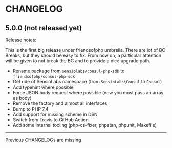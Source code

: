 # CHANGELOG

## 5.0.0 (not released yet)

Release notes:

This is the first big release under friendsofphp umbrella. There are lot of BC
Breaks, but they should be easy to fix. From now on, a particular attention will
be given to not break the BC and to provide a nice upgrade path.

* Rename package from `sensiolabs/consul-php-sdk` to `friendsofphp/consul-php-sdk`
* Get ride of SensioLabs namespace (from `SensioLabs\Consul` to `Consul`)
* Add typehint where possible
* Force JSON body request where possible (now you must pass an array as body)
* Remove the factory and almost all interfaces
* Bump to PHP 7.4
* Add support for missing scheme in DSN
* Switch from Travis to GitHub Action
* Add some internal tooling (php-cs-fixer, phpstan, phpunit, Makefile)

---

Previous CHANGELOGs are missing
